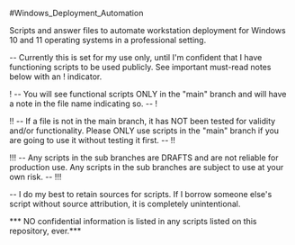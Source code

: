 #Windows_Deployment_Automation

Scripts and answer files to automate workstation deployment for Windows 10 and 11 operating systems in a professional setting.

-- Currently this is set for my use only, until I'm confident that I have functioning scripts to be used publicly. See important must-read notes below with an ! indicator.

! -- You will see functional scripts ONLY in the "main" branch and will have a note in the file name indicating so. -- !

!! -- If a file is not in the main branch, it has NOT been tested for validity and/or functionality. Please ONLY use scripts in the "main" branch if you are going to use it without testing it first. -- !!

!!! -- Any scripts in the sub branches are DRAFTS and are not reliable for production use. Any scripts in the sub branches are subject to use at your own risk. -- !!!

-- I do my best to retain sources for scripts. If I borrow someone else's script without source attribution, it is completely unintentional.

*** NO confidential information is listed in any scripts listed on this repository, ever.***
